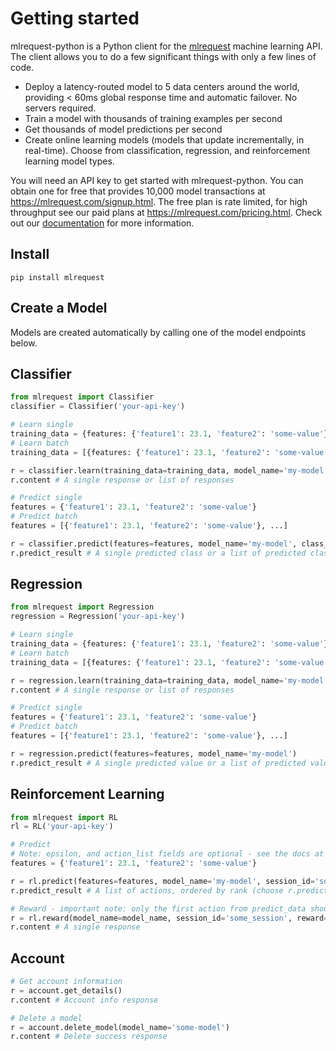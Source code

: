# Getting started
mlrequest-python is a Python client for the [mlrequest](https://mlrequest.com) machine learning API. The client allows you to do a few significant things with only a few lines of code.

* Deploy a latency-routed model to 5 data centers around the world, providing < 60ms global response time and automatic failover. No servers required.
* Train a model with thousands of training examples per second
* Get thousands of model predictions per second
* Create online learning models (models that update incrementally, in real-time). Choose from classification, regression, and reinforcement learning model types.

You will need an API key to get started with mlrequest-python. You can obtain one for free that provides 10,000 model transactions at https://mlrequest.com/signup.html. The free plan is rate limited, for high throughput see our paid plans at https://mlrequest.com/pricing.html. Check out our [documentation](https://docs.mlrequest.com) for more information.

## Install
```
pip install mlrequest
```
## Create a Model
Models are created automatically by calling one of the model endpoints below.

## Classifier
```python
from mlrequest import Classifier
classifier = Classifier('your-api-key')

# Learn single
training_data = {features: {'feature1': 23.1, 'feature2': 'some-value'}, 'label': 1}
# Learn batch
training_data = [{features: {'feature1': 23.1, 'feature2': 'some-value'}, 'label': 1}, ...]

r = classifier.learn(training_data=training_data, model_name='my-model', class_count=2)
r.content # A single response or list of responses

# Predict single
features = {'feature1': 23.1, 'feature2': 'some-value'}
# Predict batch
features = [{'feature1': 23.1, 'feature2': 'some-value'}, ...]

r = classifier.predict(features=features, model_name='my-model', class_count=2)
r.predict_result # A single predicted class or a list of predicted classes
```

## Regression
```python
from mlrequest import Regression
regression = Regression('your-api-key')

# Learn single
training_data = {features: {'feature1': 23.1, 'feature2': 'some-value'}, 'label': 1.25}
# Learn batch
training_data = [{features: {'feature1': 23.1, 'feature2': 'some-value'}, 'label': 1.25}, ...]

r = regression.learn(training_data=training_data, model_name='my-model')
r.content # A single response or list of responses

# Predict single
features = {'feature1': 23.1, 'feature2': 'some-value'}
# Predict batch
features = [{'feature1': 23.1, 'feature2': 'some-value'}, ...]

r = regression.predict(features=features, model_name='my-model')
r.predict_result # A single predicted value or a list of predicted values
```

## Reinforcement Learning
```python
from mlrequest import RL
rl = RL('your-api-key')

# Predict
# Note: epsilon, and action_list fields are optional - see the docs at https://docs.mlrequest.com for more information
features = {'feature1': 23.1, 'feature2': 'some-value'}

r = rl.predict(features=features, model_name='my-model', session_id='some-session-id', negative_reward=0, action_count=2)
r.predict_result # A list of actions, ordered by rank (choose r.predict_data[0] for the best action)

# Reward - important note: only the first action from predict_data should be rewarded. Other actions can be used but should not be rewarded.
r = rl.reward(model_name=model_name, session_id='some_session', reward=1)
r.content # A single response
```

## Account
```python
# Get account information
r = account.get_details()
r.content # Account info response

# Delete a model
r = account.delete_model(model_name='some-model')
r.content # Delete success response
```
